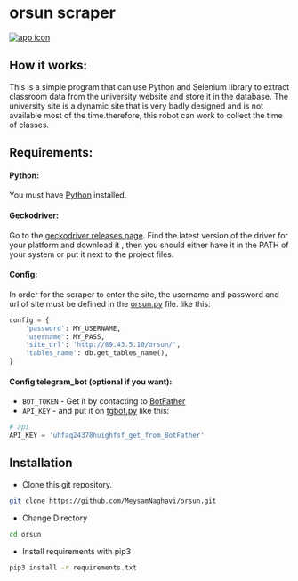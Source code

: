 # orsun scraper
[![app icon](https://s6.uupload.ir/files/_f9317f49d82a58ded15b4e5d_d862.png)](http://orsun.ir/)

## How it works:
This is a simple program that can use Python and Selenium library to extract classroom data from the university website and store it in the database.
The university site is a dynamic site that is very badly designed and is not available most of the time.therefore, this robot can work to collect the time of classes.

## Requirements:
#### Python:
You must have [Python](https://www.python.org/) installed.
#### Geckodriver:
Go to the [geckodriver releases page](https://github.com/mozilla/geckodriver/releases). Find the latest version of the driver for your platform and download it , then you should either have it in the PATH of your system or put it next to the project files.
#### Config:
In order for the scraper to enter the site, the username and password and url of site must be defined in the [orsun.py](https://github.com/MeysamNaghavi/orsun/blob/master/orsun.py) file. like this:
```python
config = {
    'password': MY_USERNAME,
    'username': MY_PASS,
    'site_url': 'http://89.43.5.10/orsun/',
    'tables_name': db.get_tables_name(),
}
```
#### Config telegram_bot (optional if you want):
- `BOT_TOKEN` - Get it by contacting to [BotFather](https://t.me/botfather)
- `API_KEY` - and put it on [tgbot.py](https://github.com/MeysamNaghavi/orsun/blob/master/tgbot.py) like this:
```python
# api
API_KEY = 'uhfaq24378huighfsf_get_from_BotFather'
```
## Installation
- Clone this git repository.
```sh 
git clone https://github.com/MeysamNaghavi/orsun.git
```
- Change Directory
```sh 
cd orsun
```
- Install requirements with pip3
```sh 
pip3 install -r requirements.txt
```
